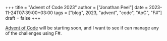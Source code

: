 +++
title = "Advent of Code 2023"
author = ["Jonathan Peel"]
date = 2023-11-24T07:39:00+03:00
tags = ["blog", 2023, "advent", "code", "AoC", "F#"]
draft = false
+++

[Advent of Code](https://adventofcode.com/) will be starting soon, and I want to see if can manage any of the challenges using F#.
